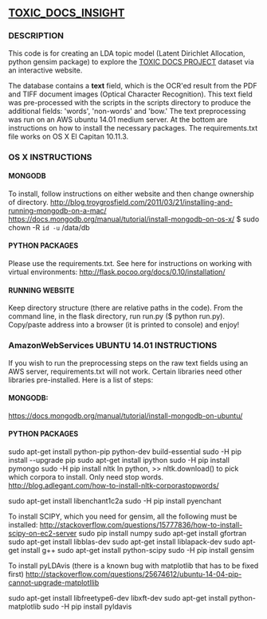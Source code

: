 ## [TOXIC_DOCS_INSIGHT](http://www.toxicdocsinsight.org)

### DESCRIPTION
This code is for creating an LDA topic model (Latent Dirichlet Allocation, python gensim package) to explore the [TOXIC DOCS PROJECT](http://www.toxicdocs.org) dataset via an interactive website.

The database contains a __text__ field, which is the OCR'ed result from the PDF and TIFF document images (Optical Character Recognition). This text field was pre-processed with the scripts in the scripts directory to produce the additional fields: 'words', 'non-words' and 'bow.' The text preprocessing was run on an AWS ubuntu 14.01 medium server. At the bottom are instructions on how to install the necessary packages. The requirements.txt file works on OS X El Capitan 10.11.3.

### OS X INSTRUCTIONS

#### MONGODB
To install, follow instructions on either website and then change ownership of directory.
<http://blog.troygrosfield.com/2011/03/21/installing-and-running-mongodb-on-a-mac/>
<https://docs.mongodb.org/manual/tutorial/install-mongodb-on-os-x/>
$ sudo chown -R `id -u` /data/db

#### PYTHON PACKAGES
Please use the requirements.txt. See here for instructions on working with virtual environments:
<http://flask.pocoo.org/docs/0.10/installation/>

#### RUNNING WEBSITE
Keep directory structure (there are relative paths in the code). From the command line, in the flask directory, run run.py ($ python run.py). Copy/paste address into a browser (it is printed to console) and enjoy!

### AmazonWebServices UBUNTU 14.01 INSTRUCTIONS
If you wish to run the preprocessing steps on the raw text fields using an AWS server, requirements.txt will not work. Certain libraries need other libraries pre-installed. Here is a list of steps:

#### MONGODB:
<https://docs.mongodb.org/manual/tutorial/install-mongodb-on-ubuntu/>

#### PYTHON PACKAGES
sudo apt-get install python-pip python-dev build-essential
sudo -H pip install --upgrade pip
sudo apt-get install ipython
sudo -H pip install pymongo
sudo -H pip install nltk
 In python, >> nltk.download() to pick which corpora to install. Only need stop words. <http://blog.adlegant.com/how-to-install-nltk-corporastopwords/>

sudo apt-get install libenchant1c2a
sudo -H pip install pyenchant

To install SCIPY, which you need for gensim, all the following must be installed:
<http://stackoverflow.com/questions/15777836/how-to-install-scipy-on-ec2-server>
sudo pip install numpy
sudo apt-get install gfortran
sudo apt-get install libblas-dev
sudo apt-get install liblapack-dev
sudo apt-get install g++
sudo apt-get install python-scipy
sudo -H pip install gensim

To install pyLDAvis (there is a known bug with matplotlib that has to be fixed first)
http://stackoverflow.com/questions/25674612/ubuntu-14-04-pip-cannot-upgrade-matplotllib

sudo apt-get install libfreetype6-dev libxft-dev
sudo apt-get install python-matplotlib
sudo -H pip install pyldavis

